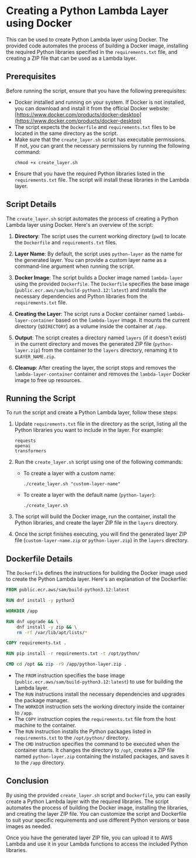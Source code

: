 # Creating a Python Lambda Layer using Docker

This can be used to create Python Lambda layer using Docker. The provided code automates the process of building a Docker image, installing the required Python libraries specified in the `requirements.txt` file, and creating a ZIP file that can be used as a Lambda layer.

## Prerequisites

Before running the script, ensure that you have the following prerequisites:

- Docker installed and running on your system. If Docker is not installed, you can download and install it from the official Docker website: [https://www.docker.com/products/docker-desktop](https://www.docker.com/products/docker-desktop)
- The script expects the `Dockerfile` and `requirements.txt` files to be located in the same directory as the script.
- Make sure that the `create_layer.sh` script has executable permissions. If not, you can grant the necessary permissions by running the following command:
  ```
  chmod +x create_layer.sh
  ```
- Ensure that you have the required Python libraries listed in the `requirements.txt` file. The script will install these libraries in the Lambda layer.

## Script Details

The `create_layer.sh` script automates the process of creating a Python Lambda layer using Docker. Here's an overview of the script:

1. **Directory**: The script uses the current working directory (`pwd`) to locate the `Dockerfile` and `requirements.txt` files.

2. **Layer Name**: By default, the script uses `python-layer` as the name for the generated layer. You can provide a custom layer name as a command-line argument when running the script.

3. **Docker Image**: The script builds a Docker image named `lambda-layer` using the provided `Dockerfile`. The `Dockerfile` specifies the base image (`public.ecr.aws/sam/build-python3.12:latest`) and installs the necessary dependencies and Python libraries from the `requirements.txt` file.

4. **Creating the Layer**: The script runs a Docker container named `lambda-layer-container` based on the `lambda-layer` image. It mounts the current directory (`$DIRECTORY`) as a volume inside the container at `/app`.

5. **Output**: The script creates a directory named `layers` (if it doesn't exist) in the current directory and moves the generated ZIP file (`python-layer.zip`) from the container to the `layers` directory, renaming it to `$LAYER_NAME.zip`.

6. **Cleanup**: After creating the layer, the script stops and removes the `lambda-layer-container` container and removes the `lambda-layer` Docker image to free up resources.

## Running the Script

To run the script and create a Python Lambda layer, follow these steps:

1. Update `requirements.txt` file in the directory as the script, listing all the Python libraries you want to include in the layer. For example:
   ```
   requests
   openai
   transformers
   ```

2. Run the `create_layer.sh` script using one of the following commands:
   - To create a layer with a custom name:
     ```
     ./create_layer.sh "custom-layer-name"
     ```
   - To create a layer with the default name (`python-layer`):
     ```
     ./create_layer.sh
     ```

3. The script will build the Docker image, run the container, install the Python libraries, and create the layer ZIP file in the `layers` directory.

4. Once the script finishes executing, you will find the generated layer ZIP file (`custom-layer-name.zip` or `python-layer.zip`) in the `layers` directory.

## Dockerfile Details

The `Dockerfile` defines the instructions for building the Docker image used to create the Python Lambda layer. Here's an explanation of the Dockerfile:

```Dockerfile
FROM public.ecr.aws/sam/build-python3.12:latest

RUN dnf install -y python3

WORKDIR /app

RUN dnf upgrade && \
    dnf install -y zip && \
    rm -rf /var/lib/apt/lists/*

COPY requirements.txt .

RUN pip install -r requirements.txt -t /opt/python/

CMD cd /opt && zip -r9 /app/python-layer.zip .
```

- The `FROM` instruction specifies the base image (`public.ecr.aws/sam/build-python3.12:latest`) to use for building the Lambda layer.
- The `RUN` instructions install the necessary dependencies and upgrades the package manager.
- The `WORKDIR` instruction sets the working directory inside the container to `/app`.
- The `COPY` instruction copies the `requirements.txt` file from the host machine to the container.
- The `RUN` instruction installs the Python packages listed in `requirements.txt` to the `/opt/python/` directory.
- The `CMD` instruction specifies the command to be executed when the container starts. It changes the directory to `/opt`, creates a ZIP file named `python-layer.zip` containing the installed packages, and saves it to the `/app` directory.

## Conclusion

By using the provided `create_layer.sh` script and `Dockerfile`, you can easily create a Python Lambda layer with the required libraries. The script automates the process of building the Docker image, installing the libraries, and creating the layer ZIP file. You can customize the script and Dockerfile to suit your specific requirements and use different Python versions or base images as needed.

Once you have the generated layer ZIP file, you can upload it to AWS Lambda and use it in your Lambda functions to access the included Python libraries.
